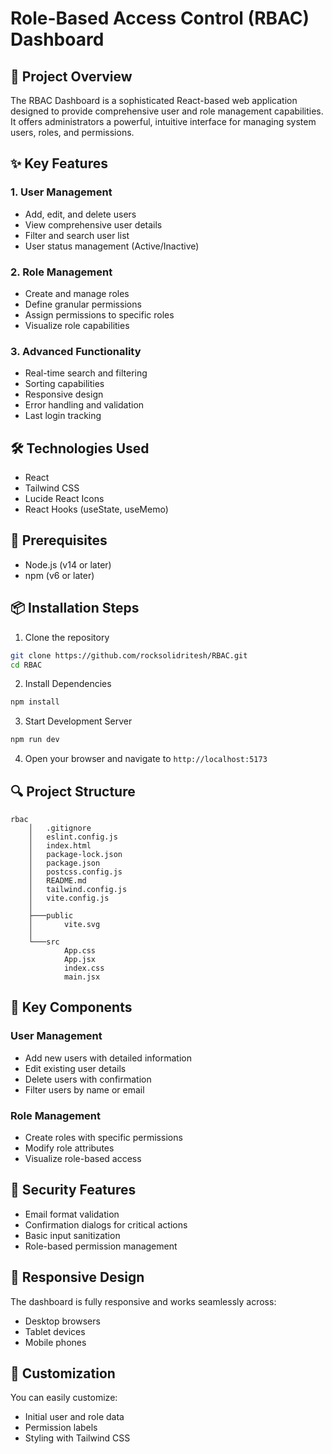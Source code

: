 # Role-Based Access Control (RBAC) Dashboard

## 📌 Project Overview

The RBAC Dashboard is a sophisticated React-based web application designed to provide comprehensive user and role management capabilities. It offers administrators a powerful, intuitive interface for managing system users, roles, and permissions.

## ✨ Key Features

### 1. User Management
- Add, edit, and delete users
- View comprehensive user details
- Filter and search user list
- User status management (Active/Inactive)

### 2. Role Management
- Create and manage roles
- Define granular permissions
- Assign permissions to specific roles
- Visualize role capabilities

### 3. Advanced Functionality
- Real-time search and filtering
- Sorting capabilities
- Responsive design
- Error handling and validation
- Last login tracking

## 🛠 Technologies Used

- React
- Tailwind CSS
- Lucide React Icons
- React Hooks (useState, useMemo)

## 🚀 Prerequisites

- Node.js (v14 or later)
- npm (v6 or later)

## 📦 Installation Steps

1. Clone the repository
```bash
git clone https://github.com/rocksolidritesh/RBAC.git
cd RBAC
```

2. Install Dependencies
```bash
npm install
```

3. Start Development Server
```bash
npm run dev
```

4. Open your browser and navigate to `http://localhost:5173`

## 🔍 Project Structure

```
rbac
    │   .gitignore
    │   eslint.config.js
    │   index.html
    │   package-lock.json
    │   package.json
    │   postcss.config.js
    │   README.md
    │   tailwind.config.js
    │   vite.config.js
    │
    ├───public
    │       vite.svg
    │
    └───src
            App.css
            App.jsx
            index.css
            main.jsx
```

## 🌟 Key Components

### User Management
- Add new users with detailed information
- Edit existing user details
- Delete users with confirmation
- Filter users by name or email

### Role Management
- Create roles with specific permissions
- Modify role attributes
- Visualize role-based access

## 🔐 Security Features

- Email format validation
- Confirmation dialogs for critical actions
- Basic input sanitization
- Role-based permission management

## 📱 Responsive Design

The dashboard is fully responsive and works seamlessly across:
- Desktop browsers
- Tablet devices
- Mobile phones

## 🔧 Customization

You can easily customize:
- Initial user and role data
- Permission labels
- Styling with Tailwind CSS



